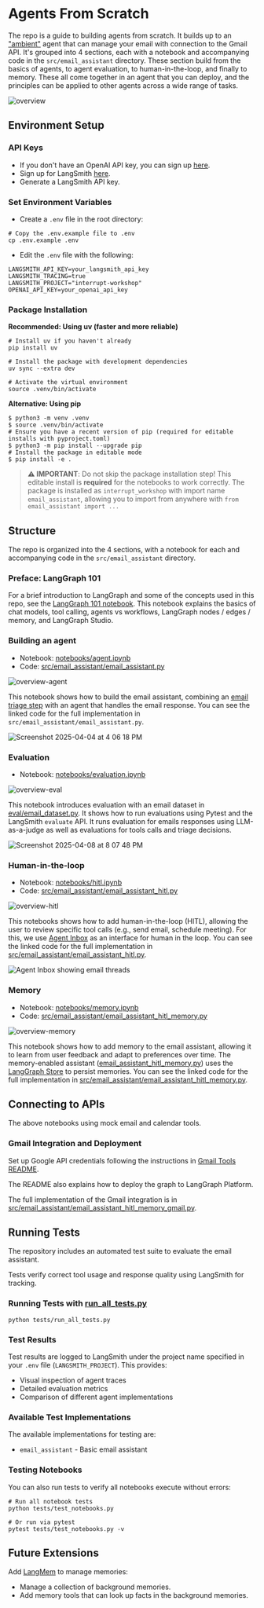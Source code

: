 # Agents From Scratch 

The repo is a guide to building agents from scratch. It builds up to an ["ambient"](https://blog.langchain.dev/introducing-ambient-agents/) agent that can manage your email with connection to the Gmail API. It's grouped into 4 sections, each with a notebook and accompanying code in the `src/email_assistant` directory. These section build from the basics of agents, to agent evaluation, to human-in-the-loop, and finally to memory. These all come together in an agent that you can deploy, and the principles can be applied to other agents across a wide range of tasks. 

![overview](notebooks/img/overview.png)

## Environment Setup 

### API Keys

* If you don't have an OpenAI API key, you can sign up [here](https://openai.com/index/openai-api/).
* Sign up for LangSmith [here](https://smith.langchain.com/).
* Generate a LangSmith API key.

### Set Environment Variables

* Create a `.env` file in the root directory:
```shell
# Copy the .env.example file to .env
cp .env.example .env
```

* Edit the `.env` file with the following:
```shell
LANGSMITH_API_KEY=your_langsmith_api_key
LANGSMITH_TRACING=true
LANGSMITH_PROJECT="interrupt-workshop"
OPENAI_API_KEY=your_openai_api_key
```

### Package Installation

**Recommended: Using uv (faster and more reliable)**

```shell
# Install uv if you haven't already
pip install uv

# Install the package with development dependencies
uv sync --extra dev

# Activate the virtual environment
source .venv/bin/activate
```

**Alternative: Using pip**

```shell
$ python3 -m venv .venv
$ source .venv/bin/activate
# Ensure you have a recent version of pip (required for editable installs with pyproject.toml)
$ python3 -m pip install --upgrade pip
# Install the package in editable mode
$ pip install -e .
```

> **⚠️ IMPORTANT**: Do not skip the package installation step! This editable install is **required** for the notebooks to work correctly. The package is installed as `interrupt_workshop` with import name `email_assistant`, allowing you to import from anywhere with `from email_assistant import ...`

## Structure 

The repo is organized into the 4 sections, with a notebook for each and accompanying code in the `src/email_assistant` directory.

### Preface: LangGraph 101
For a brief introduction to LangGraph and some of the concepts used in this repo, see the [LangGraph 101 notebook](notebooks/langgraph_101.ipynb). This notebook explains the basics of chat models, tool calling, agents vs workflows, LangGraph nodes / edges / memory, and LangGraph Studio.

### Building an agent 
* Notebook: [notebooks/agent.ipynb](/notebooks/agent.ipynb)
* Code: [src/email_assistant/email_assistant.py](/src/email_assistant/email_assistant.py)

![overview-agent](notebooks/img/overview_agent.png)

This notebook shows how to build the email assistant, combining an [email triage step](https://langchain-ai.github.io/langgraph/tutorials/workflows/) with an agent that handles the email response. You can see the linked code for the full implementation in `src/email_assistant/email_assistant.py`.

![Screenshot 2025-04-04 at 4 06 18 PM](notebooks/img/studio.png)

### Evaluation 
* Notebook: [notebooks/evaluation.ipynb](/notebooks/evaluation.ipynb)

![overview-eval](notebooks/img/overview_eval.png)

This notebook introduces evaluation with an email dataset in [eval/email_dataset.py](/eval/email_dataset.py). It shows how to run evaluations using Pytest and the LangSmith `evaluate` API. It runs evaluation for emails responses using LLM-as-a-judge as well as evaluations for tools calls and triage decisions.

![Screenshot 2025-04-08 at 8 07 48 PM](notebooks/img/eval.png)

### Human-in-the-loop 
* Notebook: [notebooks/hitl.ipynb](/notebooks/hitl.ipynb)
* Code: [src/email_assistant/email_assistant_hitl.py](/src/email_assistant/email_assistant_hitl.py)

![overview-hitl](notebooks/img/overview_hitl.png)

This notebooks shows how to add human-in-the-loop (HITL), allowing the user to review specific tool calls (e.g., send email, schedule meeting). For this, we use [Agent Inbox](https://github.com/langchain-ai/agent-inbox) as an interface for human in the loop. You can see the linked code for the full implementation in [src/email_assistant/email_assistant_hitl.py](/src/email_assistant/email_assistant_hitl.py).

![Agent Inbox showing email threads](notebooks/img/agent-inbox.png)

### Memory  
* Notebook: [notebooks/memory.ipynb](/notebooks/memory.ipynb)
* Code: [src/email_assistant/email_assistant_hitl_memory.py](/src/email_assistant/email_assistant_hitl_memory.py)

![overview-memory](notebooks/img/overview_memory.png)  

This notebook shows how to add memory to the email assistant, allowing it to learn from user feedback and adapt to preferences over time. The memory-enabled assistant ([email_assistant_hitl_memory.py](/src/email_assistant/email_assistant_hitl_memory.py)) uses the [LangGraph Store](https://langchain-ai.github.io/langgraph/concepts/memory/#long-term-memory) to persist memories. You can see the linked code for the full implementation in [src/email_assistant/email_assistant_hitl_memory.py](/src/email_assistant/email_assistant_hitl_memory.py).

## Connecting to APIs  

The above notebooks using mock email and calendar tools. 

### Gmail Integration and Deployment

Set up Google API credentials following the instructions in [Gmail Tools README](src/email_assistant/tools/gmail/README.md).

The README also explains how to deploy the graph to LangGraph Platform.

The full implementation of the Gmail integration is in [src/email_assistant/email_assistant_hitl_memory_gmail.py](/src/email_assistant/email_assistant_hitl_memory_gmail.py).

## Running Tests

The repository includes an automated test suite to evaluate the email assistant. 

Tests verify correct tool usage and response quality using LangSmith for tracking.

### Running Tests with [run_all_tests.py](/tests/run_all_tests.py)

```shell
python tests/run_all_tests.py
```

### Test Results

Test results are logged to LangSmith under the project name specified in your `.env` file (`LANGSMITH_PROJECT`). This provides:
- Visual inspection of agent traces
- Detailed evaluation metrics
- Comparison of different agent implementations

### Available Test Implementations

The available implementations for testing are:
- `email_assistant` - Basic email assistant

### Testing Notebooks

You can also run tests to verify all notebooks execute without errors:

```shell
# Run all notebook tests
python tests/test_notebooks.py

# Or run via pytest
pytest tests/test_notebooks.py -v
```

## Future Extensions

Add [LangMem](https://langchain-ai.github.io/langmem/) to manage memories:
* Manage a collection of background memories. 
* Add memory tools that can look up facts in the background memories. 



